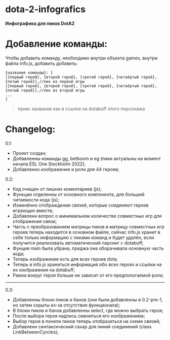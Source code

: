 # dota-2-infografics

**Инфографика для пиков DotA2**

# Добавление команды:
Чтобы добавить команду, необходимо внутри объекта games, внутри файла info.js, добавить добавить:  

    {название команды}: [  
    [{первый герой}, {второй герой}, {третий герой}, {четвёртый герой}, {пятый герой}],//пик из первой игры  
    [{первый герой}, {второй герой}, {третий герой}, {четвёртый герой}, {пятый герой}],//пик из второй игры  
    ...  
    ]  

>прим: название как в ссылке на dotabuff этого персонажа

# Changelog:
0.1:

 - Проект создан;
 - Добавленны команды gg, betboom и eg (пики актуальны на момент начала ESL One Stockholm 2022);
 - Добавленно изображение и роли для 44 героев;

0.2:

 - Код очищен от лишних коментариев (js);
 - Функции отделенны от основного компонента, для большей читаемости кода (js);
 - Изменённо отображдение связей, которые соединяют героев играющих вместе;
 - Добавленн вопрос о минимальном количестве совместных игр для отображения связи;
 - Часть с преобразованием матрицы пиков в матрицу совместных игр героев теперь находится в основном файле, сейчас info.js хранит в себе только информацию с пиками команд и будет удалён, если получится реализовать автоматический парсинг с dotabuff;
 - Фунция main была убрана, преджа она оборачивала основную часть кода;
 - Теперь изображения есть для всех героев dota;
 - Теперь в info.js храниться информация обо всех героях и ссылки на их изображения на dotabuff;
 - Рамка вокруг героя больше не зависит от его предпологаемой роли;

---

0.3:

 - Добавленны блоки пиков и банов (они были добавленны в 0.2-pre-1, но затем скрыты из-за отсутствия функционала);
 - В блоки пиков и банов добавленны select, где можно выбрать героя;
 - После выбора героя надпись смениться его изображением;
 - Выбор героя в понели пиков теперь отобразиться на схеме связей;
 - Добавленн синтаксический сахар для линий соединений (class LinkBetweenCyrcles);
